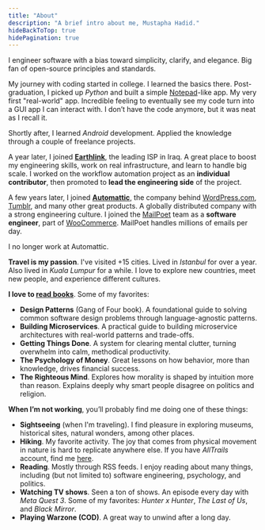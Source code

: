 ```yaml
---
title: "About"
description: "A brief intro about me, Mustapha Hadid."
hideBackToTop: true
hidePagination: true
---
```


I engineer software with a bias toward simplicity, clarify, and elegance. Big fan of open-source principles and
standards.

My journey with coding started in college. I learned the basics there. Post-graduation, I picked up *Python* and built a
simple [Notepad]-like app. My very first "real-world" app. Incredible feeling to eventually see my code turn into a GUI
app I can interact with. I don’t have the code anymore, but it was neat as I recall it.

Shortly after, I learned *Android* development. Applied the knowledge through a couple of freelance projects.

A year later, I joined **[Earthlink]**, the leading ISP in Iraq. A great place to boost my engineering skills, work on
real infrastructure, and learn to handle big scale. I worked on the workflow automation project as an **individual
contributor**, then promoted to **lead the engineering side** of the project.

A few years later, I joined **[Automattic]**, the company behind [WordPress.com], [Tumblr], and many other great
products. A globally distributed company with a strong engineering culture. I joined the [MailPoet] team as a **software
engineer**, part of [WooCommerce]. MailPoet handles millions of emails per day.

I no longer work at Automattic.

**Travel is my passion**. I've visited +15 cities. Lived in *Istanbul* for over a year. Also lived in *Kuala
Lumpur* for a while. I love to explore new countries, meet new people, and experience different cultures.

**I love to [read books]**. Some of my favorites:

- **Design Patterns** (Gang of Four book). A foundational guide to solving common software design problems through
  language-agnostic patterns.
- **Building Microservices**. A practical guide to building microservice architectures with real-world patterns and
  trade-offs.
- **Getting Things Done**. A system for clearing mental clutter, turning overwhelm into calm, methodical productivity.
- **The Psychology of Money**. Great lessons on how behavior, more than knowledge, drives financial success.
- **The Righteous Mind**. Explores how morality is shaped by intuition more than reason. Explains deeply why smart
  people disagree on politics and religion.

**When I’m not working**, you’ll probably find me doing one of these things:

- **Sightseeing** (when I'm traveling). I find pleasure in exploring museums, historical sites, natural wonders, among
  other places.
- **Hiking**. My favorite activity. The joy that comes from physical movement in nature is hard to replicate anywhere
  else. If you have *AllTrails* account, find me [here].
- **Reading**. Mostly through RSS feeds. I enjoy reading about many things, including (but not limited to)
  software engineering, psychology, and politics.
- **Watching TV shows**. Seen a ton of shows. An episode every day with *Meta Quest 3*. Some of
  my favorites: *Hunter x Hunter*, *The Last of Us*, and *Black Mirror*.
- **Playing Warzone (COD)**. A great way to unwind after a long day.

[Notepad]: https://en.wikipedia.org/wiki/Windows_Notepad

[Earthlink]: https://earthlink.iq

[WordPress.com]: https://wordpress.com

[Tumblr]: https://tumblr.com

[Automattic]: https://automattic.com

[MailPoet]: https://www.mailpoet.com

[WooCommerce]: https://woocommerce.com

[read books]: https://www.goodreads.com/user/show/63237197

[here]: https://www.alltrails.com/members/mustapha-hadid
